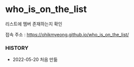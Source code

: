 # who_is_on_the_list
리스트에 멤버 존재하는지 확인

접속 주소 : https://ohikmyeong.github.io/who_is_on_the_list/

### HISTORY
* 2022-05-20 처음 만듦